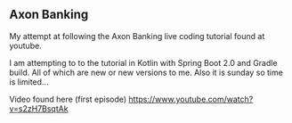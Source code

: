 Axon Banking
---
My attempt at following the Axon Banking live coding tutorial found at youtube.

I am attempting to to the tutorial in Kotlin with Spring Boot 2.0 and Gradle build.
All of which are new or new versions to me. Also it is sunday so time is limited...

Video found here (first episode)
https://www.youtube.com/watch?v=s2zH7BsqtAk
